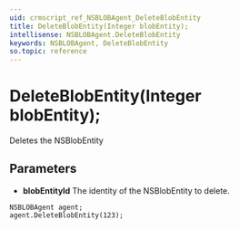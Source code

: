 ```yaml
---
uid: crmscript_ref_NSBLOBAgent_DeleteBlobEntity
title: DeleteBlobEntity(Integer blobEntity);
intellisense: NSBLOBAgent.DeleteBlobEntity
keywords: NSBLOBAgent, DeleteBlobEntity
so.topic: reference
---
```


# DeleteBlobEntity(Integer blobEntity);

Deletes the NSBlobEntity
  
## Parameters

* **blobEntityId** The identity of the NSBlobEntity to delete.

```crmscript
NSBLOBAgent agent;
agent.DeleteBlobEntity(123);
```

